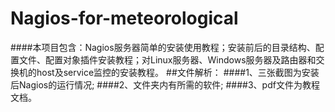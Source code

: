 # Nagios-for-meteorological
####本项目包含：Nagios服务器简单的安装使用教程；安装前后的目录结构、配置文件、配置对象插件安装教程；对Linux服务器、Windows服务器及路由器和交换机的host及service监控的安装教程。
##文件解析：
####1、三张截图为安装后Nagios的运行情况;
####2、文件夹内有所需的软件;
####3、pdf文件为教程文档。
